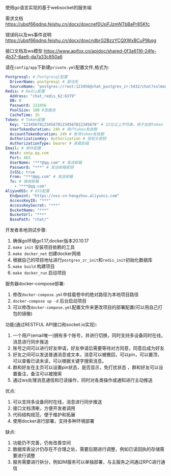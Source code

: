 使用go语言实现的基于websocket的服务端

需求文档 https://ubqf66qdnq.feishu.cn/docx/doxcnef0UsiFJzmNTbBaPr85Kfc

错误码以及ws事件说明 https://ubqf66qdnq.feishu.cn/docx/doxcndbrG2BzzYCQXWxBCuP9bqg

接口文档及ws模型 https://www.apifox.cn/apidoc/shared-0f3a6116-24fe-4b37-8ae6-da7a33c850a6

请在`config/app`下新建`private.yml`配置文件,格式为:

```yaml
Postgresql: # Postgresql配置
  DriverName: postgresql # 驱动名
  SourceName: "postgres://root:123456@chat_postgres_zr:5432/chat?sslmode=disable&pool_max_conns=10"
Redis: # Redis配置
  Address: "chat_redis_62:6379"
  DB: 0
  Password: 123456
  PoolSize: 100 #连接池
  CacheTime: 1h
Token: # Token配置
  Key: "12345678123456781234567812345678" # 32位以上字符串，用于加密token
  UserTokenDuration: 24h # 用户token有效期
  AccountTokenDuration: 24h # 账号token有效期
  AuthorizationKey: Authorization # 授权头密钥
  AuthorizationType: bearer # 承载前缀
Email: # 邮件配置
  Host: smtp.qq.com
  Port: 465
  UserName: "***@qq.com" # 发送邮箱
  Password: "***" # 发送邮箱密钥
  IsSSL: true
  From: "***@qq.com" # 发送邮箱
  To: # 接收邮箱
    - "***@qq.com"
AliyunOSS: # OSS配置
  Endpoint: "https://oss-cn-hangzhou.aliyuncs.com"
  AccessKeyID: "***"
  AccessKeySecret: "***"
  BucketName: "***"
  BucketUrl: "***"
  BasePath: "chat/"
```

开发者本地测试步骤:

1. 确保go环境go1.17,docker版本20.10.17
2. `make init` 安装项目依赖的工具
3. `make docker_net` 创建docker网络
4. 根据自己的项目地址进行`postgres_zr_init`和`redis_init`初始化数据库
5. `make build` 构建项目
6. `make docker_run` 启动项目

服务器docker-compose部署:

1. 修改`docker-compose.yml`中挂载卷中的绝对路径为本地项目路径
2. `docker-compose up -d` 后台启动项目
3. 可以修改`docker-compose.yml`配置文件来更改项目的部署配置(可以用自己打包的镜像)

功能(通过RESTFUL API接口和socket.io实现):

1. 一个用户(email唯一)拥有多个账号，并进行切换，同时支持多设备同时在线，消息进行同步推送
2. 账号之间可以进行好友申请，好友申请后需要等待对方同意，同意后成为好友
3. 好友之间可以发送普通消息或文本，消息可以被撤回，可以pin，可以置顶，可以查看已读未读，可以根据关键字搜索消息。
4. 群和好友在主页可以设置pin状态，是否显示，免打扰状态 ，群和好友可以设置备注，备注可以被搜索
5. 通过ws处理消息通信和已读操作，同时对各类操作或通知进行主动推送

优点:

1. 可以支持多设备同时在线，消息进行同步推送
2. 接口文档清晰，方便开发者调用
3. 代码结构规范，便于维护和拓展
4. 使用docker进行部署，支持多种环境部署

缺点:

1. 功能仍不完善，仍有改善空间
2. 数据库表设计仍存在不合理之处，需要后期进行调整，例如已读回执的存储需要进行调整
3. 服务需要进行拆分，例如IM服务可以单独部署，与主服务之间通过RPC进行通信

